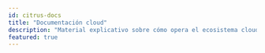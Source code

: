 ```yaml
---
id: citrus-docs
title: "Documentación cloud"
description: "Material explicativo sobre cómo opera el ecosistema cloud."
featured: true
---
```

